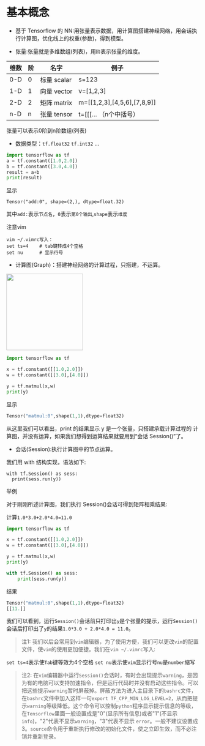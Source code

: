 # 基本概念

* 基于 Tensorflow 的 NN:用张量表示数据，用计算图搭建神经网络，用会话执 行计算图，优化线上的权重(参数)，得到模型。


* 张量:张量就是多维数组(列表)，用`阶`表示张量的维度。

| 维数 | 阶 | 名字 | 例子 |
| --- | --- | --- | --- |
| 0-D | 0 | 标量 scalar | s=123 |
| 1-D | 1 | 向量 vector | v=[1,2,3] |
| 2-D | 2 | 矩阵 matrix | m=[[1,2,3],[4,5,6],[7,8,9]] |
| n-D | n | 张量 tensor | t=[[[… （n个中括号） |

张量可以表示0阶到n阶数组(列表)

* 数据类型：`tf.float32` `tf.int32` ...

```python
import tensorflow as tf
a = tf.constant([1.0,2.0])
b = tf.constant([3.0,4.0])
result = a+b
print(result)
```

显示

```
Tensor("add:0", shape=(2,), dtype=float.32)
```

其中`add:`表示`节点名`，`0`表示`第0个输出`,`shape`表示`维度`


注意vim

```
vim ~/.vimrc写入：
set ts=4    # tab键转成4个空格
set nu      # 显示行号
```

* 计算图(Graph)：搭建神经网络的计算过程，只搭建，不运算。

<img src="http://ovhbzkbox.bkt.clouddn.com/2018-07-17-15318034642927.jpg" width="200"/>

```python
import tensorflow as tf

x = tf.constant([[1.0,2.0]])
w = tf.constant([[3.0],[4.0]])

y = tf.matmul(x,w)
print(y)
```

显示

```python
Tensor("matmul:0",shape(1,1),dtype=float32)
```

从这里我们可以看出，print 的结果显示 y 是一个张量，只搭建承载计算过程的 计算图，并没有运算，如果我们想得到运算结果就要用到“会话 Session()”了。

* 会话(Session):执行计算图中的节点运算。

我们用 with 结构实现，语法如下:

```
with tf.Session() as sess:
  print(sess.run(y))
```

举例

对于刚刚所述计算图，我们执行 Session()会话可得到矩阵相乘结果:

计算`1.0*3.0+2.0*4.0=11.0`

```python
import tensorflow as tf

x = tf.constant([[1.0,2.0]])
w = tf.constant([[3.0],[4.0]])

y = tf.matmul(x,w)
print(y)

with tf.Session() as sess:
    print(sess.run(y))
```

结果

```python
Tensor("matmul:0",shape(1,1),dtype=float32)
[[11.]]
```

我们可以看到，运行`Session()`会话前只打印出`y`是个张量的提示，运行`Session()`会话后打印出了`y`的结果`1.0*3.0 + 2.0*4.0 = 11.0`。

> 注1: 我们以后会常用到`vim`编辑器，为了使用方便，我们可以更改`vim`的配置文件，使`vim`的使用更加便捷。我们在`vim ~/.vimrc`写入:
`set ts=4`表示使`Tab`键等效为4个空格`set nu`表示使`vim`显示行号`nu`是`number`缩写

>注2: 在`vim`编辑器中运行`Session()`会话时，有时会出现提示`warning`，是因为有的电脑可以支持加速指令，但是运行代码时并没有启动这些指令。可以把这些提示`warning`暂时屏蔽掉。屏蔽方法为进入主目录下的`bashrc`文件，在`bashrc`文件中加入这样一句`export TF_CPP_MIN_LOG_LEVEL=2`，从而把提示`warning`等级降低。这个命令可以控制`python`程序显示提示信息的等级，在`Tensorflow`里面一般设置成是"0"(显示所有信息)或者"1"(不显示`info`)，"2"代表不显示`warning`，"3"代表不显示 `error`。一般不建议设置成 3。`source`命令用于重新执行修改的初始化文件，使之立即生效，而不必注销并重新登录。


